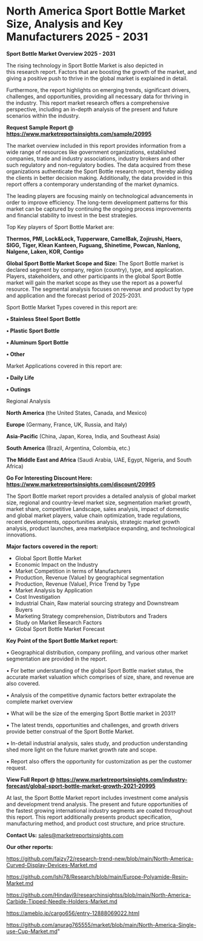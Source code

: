 # North America Sport Bottle Market Size, Analysis and Key Manufacturers 2025 - 2031

<Strong> Sport Bottle Market Overview 2025 - 2031</strong>

The rising technology in Sport Bottle Market is also depicted in this research report. Factors that are boosting the growth of the market, and giving a positive push to thrive in the global market is explained in detail.

Furthermore, the report highlights on emerging trends, significant drivers, challenges, and opportunities, providing all necessary data for thriving in the industry. This report market research offers a comprehensive perspective, including an in-depth analysis of the present and future scenarios within the industry.

<strong>Request Sample Report @ <a href=https://www.marketreportsinsights.com/sample/20995>https://www.marketreportsinsights.com/sample/20995</a></strong>

The market overview included in this report provides information from a wide range of resources like government organizations, established companies, trade and industry associations, industry brokers and other such regulatory and non-regulatory bodies. The data acquired from these organizations authenticate the Sport Bottle research report, thereby aiding the clients in better decision making. Additionally, the data provided in this report offers a contemporary understanding of the market dynamics.

The leading players are focusing mainly on technological advancements in order to improve efficiency. The long-term development patterns for this market can be captured by continuing the ongoing process improvements and financial stability to invest in the best strategies.

Top Key players of Sport Bottle Market are:

<strong>Thermos, PMI, Lock&Lock, Tupperware, CamelBak, Zojirushi, Haers, SIGG, Tiger, Klean Kanteen, Fuguang, Shinetime, Powcan, Nanlong, Nalgene, Laken, KOR, Contigo</strong>

<strong><b>Global Sport Bottle Market Scope and Size:</b></strong>
The Sport Bottle market is declared segment by company, region (country), type, and application. Players, stakeholders, and other participants in the global Sport Bottle market will gain the market scope as they use the report as a powerful resource. The segmental analysis focuses on revenue and product by type and application and the forecast period of 2025-2031.

Sport Bottle Market Types covered in this report are:

<strong>• Stainless Steel Sport Bottle

• Plastic Sport Bottle

• Aluminum Sport Bottle

• Other</strong>

Market Applications covered in this report are:

<strong>• Daily Life

• Outings</strong> 

Regional Analysis

<strong>North America</strong> (the United States, Canada, and Mexico)

<strong>Europe</strong> (Germany, France, UK, Russia, and Italy)

<strong>Asia-Pacific</strong> (China, Japan, Korea, India, and Southeast Asia)

<strong>South America</strong> (Brazil, Argentina, Colombia, etc.)

<strong>The Middle East and Africa</strong> (Saudi Arabia, UAE, Egypt, Nigeria, and South Africa)

<strong>Go For Interesting Discount Here: <a href=https://www.marketreportsinsights.com/discount/20995>https://www.marketreportsinsights.com/discount/20995</a></strong>

The Sport Bottle market report provides a detailed analysis of global market size, regional and country-level market size, segmentation market growth, market share, competitive Landscape, sales analysis, impact of domestic and global market players, value chain optimization, trade regulations, recent developments, opportunities analysis, strategic market growth analysis, product launches, area marketplace expanding, and technological innovations.

<strong><b>Major factors covered in the report:</b></strong>
<ul>
  <li>Global Sport Bottle Market </li>
  <li>Economic Impact on the Industry</li>
  <li>Market Competition in terms of Manufacturers</li>
  <li>Production, Revenue (Value) by geographical segmentation</li>
  <li>Production, Revenue (Value), Price Trend by Type</li>
  <li>Market Analysis by Application</li>
  <li>Cost Investigation</li>
  <li>Industrial Chain, Raw material sourcing strategy and Downstream Buyers</li>
  <li>Marketing Strategy comprehension, Distributors and Traders</li>
  <li>Study on Market Research Factors</li>
  <li>Global Sport Bottle Market Forecast</li>
</ul>

<strong><b>Key Point of the Sport Bottle Market report:</b></strong>

• Geographical distribution, company profiling, and various other market segmentation are provided in the report.

• For better understanding of the global Sport Bottle market status, the accurate market valuation which comprises of size, share, and revenue are also covered.

• Analysis of the competitive dynamic factors better extrapolate the complete market overview

• What will be the size of the emerging Sport Bottle market in 2031?

• The latest trends, opportunities and challenges, and growth drivers provide better construal of the Sport Bottle Market.

• In-detail industrial analysis, sales study, and production understanding shed more light on the future market growth rate and scope.

• Report also offers the opportunity for customization as per the customer request.

<strong><b>View Full Report @ <a href=https://www.marketreportsinsights.com/industry-forecast/global-sport-bottle-market-growth-2021-20995>https://www.marketreportsinsights.com/industry-forecast/global-sport-bottle-market-growth-2021-20995</a></b></strong>


At last, the Sport Bottle Market report includes investment come analysis and development trend analysis. The present and future opportunities of the fastest growing international industry segments are coated throughout this report. This report additionally presents product specification, manufacturing method, and product cost structure, and price structure.

<strong>Contact Us:</strong>
sales@marketreportsinsights.com

<strong>Our other reports:</strong>

<a href=https://github.com/faizy72/research-trend-new/blob/main/North-America-Curved-Display-Devices-Market.md>https://github.com/faizy72/research-trend-new/blob/main/North-America-Curved-Display-Devices-Market.md</a>

<a href=https://github.com/Ishi78/Research/blob/main/Europe-Polyamide-Resin-Market.md>https://github.com/Ishi78/Research/blob/main/Europe-Polyamide-Resin-Market.md</a>

<a href=https://github.com/Hindavi9/researchinsightss/blob/main/North-America-Carbide-Tipped-Needle-Holders-Market.md>https://github.com/Hindavi9/researchinsightss/blob/main/North-America-Carbide-Tipped-Needle-Holders-Market.md</a>

<a href=https://ameblo.jp/cargo656/entry-12888069022.html>https://ameblo.jp/cargo656/entry-12888069022.html</a>

<a href=https://github.com/anurag765555/market/blob/main/North-America-Single-use-Cup-Market.md>https://github.com/anurag765555/market/blob/main/North-America-Single-use-Cup-Market.md</a>"
